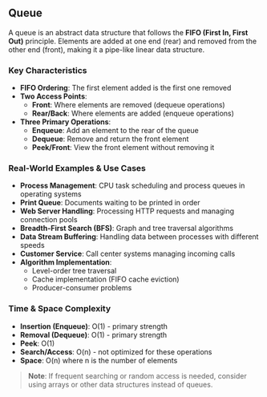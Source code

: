 ## Queue

A queue is an abstract data structure that follows the **FIFO (First In, First Out)** principle. Elements are added at one end (rear) and removed from the other end (front), making it a pipe-like linear data structure.

### Key Characteristics

- **FIFO Ordering**: The first element added is the first one removed
- **Two Access Points**:
  - **Front**: Where elements are removed (dequeue operations)
  - **Rear/Back**: Where elements are added (enqueue operations)
- **Three Primary Operations**:
  - **Enqueue**: Add an element to the rear of the queue
  - **Dequeue**: Remove and return the front element
  - **Peek/Front**: View the front element without removing it

### Real-World Examples & Use Cases

- **Process Management**: CPU task scheduling and process queues in operating systems
- **Print Queue**: Documents waiting to be printed in order
- **Web Server Handling**: Processing HTTP requests and managing connection pools
- **Breadth-First Search (BFS)**: Graph and tree traversal algorithms
- **Data Stream Buffering**: Handling data between processes with different speeds
- **Customer Service**: Call center systems managing incoming calls
- **Algorithm Implementation**:
  - Level-order tree traversal
  - Cache implementation (FIFO cache eviction)
  - Producer-consumer problems

### Time & Space Complexity

- **Insertion (Enqueue)**: O(1) - primary strength
- **Removal (Dequeue)**: O(1) - primary strength
- **Peek**: O(1)
- **Search/Access**: O(n) - not optimized for these operations
- **Space**: O(n) where n is the number of elements

> **Note**: If frequent searching or random access is needed, consider using arrays or other data structures instead of queues.
